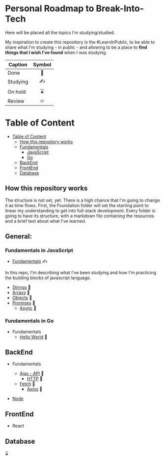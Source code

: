 # Personal Roadmap to Break-Into-Tech

Here will be placed all the topics I'm studying/studied.

My inspiration to create this repository is the #LearnInPublic, to be able to share what I'm studying - in public - and allowing to be a place to **find things that I wish I've found** when I was studying.


| Caption  | Symbol |
| -------- | :----: |
| Done     |   📕    |
| Studying |   ✍️    |
| On hold  |   ⌛    |
| Review   |   ♾️    |

# Table of Content

  - [Table of Content](#table-of-content)
    - [How this repository works](#how-this-repository-works)
    - [Fundamentals](#general)
      - [JavaScript](#fundamentals-in-javascript)
      - [Go](#fundamentals-in-go)
    - [BackEnd](#backend)
    - [FrontEnd](#frontend)
    - [Database](#database)


## How this repository works
The structure is not set, yet. There is a high chance that I'm going to change it as time flows. 
First, the Foundation folder will set the starting point to linear my understanding to get into full-stack development.
Every folder is going to have its structure, with a markdown file containing the resources and a brief text about what I've learned.

## General:

### Fundamentals in JavaScript

- [Fundamentals](fundamentals/README.md) ✍️

In this repo, I'm describing what I've been studying and how I'm practicing the building blocks of javascript language.

  - [Strings](fundamentals/String.md) 📕
  - [Arrays](fundamentals/Arrays.md) 📕
  - [Objects](fundamentals/Objects.md) 📕
  - [Promises](fundamentals/Promises.md) 📕
    - [Async](fundamentals/Async.md) 📕

### Fundamentals in Go

- Fundamentals
  - [Hello World](fundamentals/Go/hello-world.md) 📕

## BackEnd 

- Fundamentals
  - [Ajax - API](backend/ajax-api.md) 📕
    - [HTTP](backend/http.md) 📕
  - [Fetch](backend/fetch.md) 📕
    - [Axios](backend/axios.md) 📕

- [Node]()


## FrontEnd 

- React

## Database 
⌛